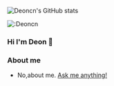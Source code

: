 ![Deoncn's GitHub stats](https://github-readme-stats.vercel.app/api?username=deoncn&bg_color=30,e96443,904e95&title_color=fff&text_color=fff)           

![:Deoncn](https://count.getloli.com/get/@deoncn?theme=rule34)

</hr>

### Hi I'm Deon 👋

### About me

- No,about me.
[Ask me anything!](https://github.com/deoncn/deoncn/issues/new)
